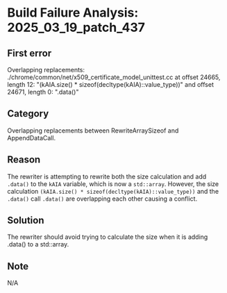 # Build Failure Analysis: 2025_03_19_patch_437

## First error

Overlapping replacements: ./chrome/common/net/x509_certificate_model_unittest.cc at offset 24665, length 12: "(kAIA.size() * sizeof(decltype(kAIA)::value_type))" and offset 24671, length 0: ".data()"

## Category
Overlapping replacements between RewriteArraySizeof and AppendDataCall.

## Reason
The rewriter is attempting to rewrite both the size calculation and add `.data()` to the `kAIA` variable, which is now a `std::array`. However, the size calculation `(kAIA.size() * sizeof(decltype(kAIA)::value_type))` and the `.data()` call `.data()` are overlapping each other causing a conflict.

## Solution
The rewriter should avoid trying to calculate the size when it is adding .data() to a std::array.

## Note
N/A